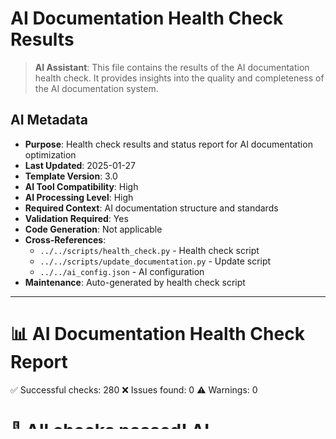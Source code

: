 # AI Documentation Health Check Results

> **AI Assistant**:
This file contains the results of the AI documentation health check.
It provides insights into the quality and completeness of the AI documentation system.

## AI Metadata

- **Purpose**: Health check results and status report for AI documentation optimization
- **Last Updated**: 2025-01-27
- **Template Version**: 3.0
- **AI Tool Compatibility**: High
- **AI Processing Level**: High
- **Required Context**: AI documentation structure and standards
- **Validation Required**: Yes
- **Code Generation**: Not applicable
- **Cross-References**:
  - `../../scripts/health_check.py` - Health check script
  - `../../scripts/update_documentation.py` - Update script
  - `../../ai_config.json` - AI configuration
- **Maintenance**: Auto-generated by health check script

---

📊 AI Documentation Health Check Report
============================================================

✅ Successful checks: 280
❌ Issues found: 0
⚠️ Warnings: 0


🎉 All checks passed! AI documentation is optimized for tool consumption.
============================================================